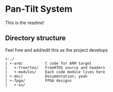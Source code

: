 # Pan-Tilt System #
This is the readme!

## Directory structure ##
Feel free and add/edit this as the project develops

    +-./
    | +-arm/          C code for ARM target
    |   +-freertos/   FreeRTOS source and headers
    |   +-modules/    Each code module lives here
    | +-doc/          Documentation; yeah
    | +-fpga/         FPGA designs
    |   +-xx/
